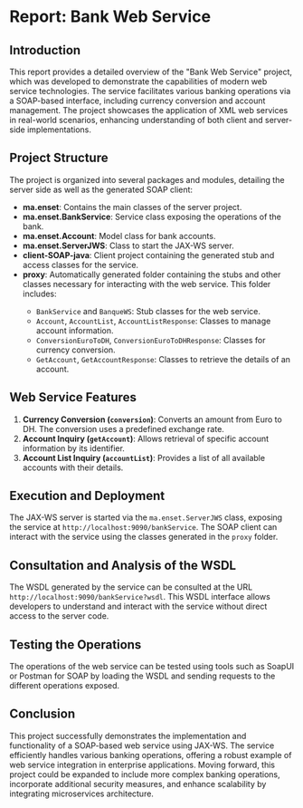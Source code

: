 <h1>Report: Bank Web Service</h1>
    <h2>Introduction</h2>
    <p>This report provides a detailed overview of the "Bank Web Service" project, which was developed to demonstrate the capabilities of modern web service technologies. The service facilitates various banking operations via a SOAP-based interface, including currency conversion and account management. The project showcases the application of XML web services in real-world scenarios, enhancing understanding of both client and server-side implementations.</p>

  <h2>Project Structure</h2>
    <p>The project is organized into several packages and modules, detailing the server side as well as the generated SOAP client:</p>
    <ul>
        <li><strong>ma.enset</strong>: Contains the main classes of the server project.</li>
        <li><strong>ma.enset.BankService</strong>: Service class exposing the operations of the bank.</li>
        <li><strong>ma.enset.Account</strong>: Model class for bank accounts.</li>
        <li><strong>ma.enset.ServerJWS</strong>: Class to start the JAX-WS server.</li>
        <li><strong>client-SOAP-java</strong>: Client project containing the generated stub and access classes for the service.</li>
        <li><strong>proxy</strong>: Automatically generated folder containing the stubs and other classes necessary for interacting with the web service. This folder includes:</li>
        <ul>
            <li><code>BankService</code> and <code>BanqueWS</code>: Stub classes for the web service.</li>
            <li><code>Account</code>, <code>AccountList</code>, <code>AccountListResponse</code>: Classes to manage account information.</li>
            <li><code>ConversionEuroToDH</code>, <code>ConversionEuroToDHResponse</code>: Classes for currency conversion.</li>
            <li><code>GetAccount</code>, <code>GetAccountResponse</code>: Classes to retrieve the details of an account.</li>
        </ul>
    </ul>

  <h2>Web Service Features</h2>
    <ol>
        <li><strong>Currency Conversion (<code>conversion</code>)</strong>: Converts an amount from Euro to DH. The conversion uses a predefined exchange rate.</li>
        <li><strong>Account Inquiry (<code>getAccount</code>)</strong>: Allows retrieval of specific account information by its identifier.</li>
        <li><strong>Account List Inquiry (<code>accountList</code>)</strong>: Provides a list of all available accounts with their details.</li>
    </ol>

  <h2>Execution and Deployment</h2>
    <p>The JAX-WS server is started via the <code>ma.enset.ServerJWS</code> class, exposing the service at <code>http://localhost:9090/bankService</code>. The SOAP client can interact with the service using the classes generated in the <code>proxy</code> folder.</p>

  <h2>Consultation and Analysis of the WSDL</h2>
    <p>The WSDL generated by the service can be consulted at the URL <code>http://localhost:9090/bankService?wsdl</code>. This WSDL interface allows developers to understand and interact with the service without direct access to the server code.</p>

  <h2>Testing the Operations</h2>
    <p>The operations of the web service can be tested using tools such as SoapUI or Postman for SOAP by loading the WSDL and sending requests to the different operations exposed.</p>
    <h2>Conclusion</h2>
    <p>This project successfully demonstrates the implementation and functionality of a SOAP-based web service using JAX-WS. The service efficiently handles various banking operations, offering a robust example of web service integration in enterprise applications. Moving forward, this project could be expanded to include more complex banking operations, incorporate additional security measures, and enhance scalability by integrating microservices architecture.</p>
